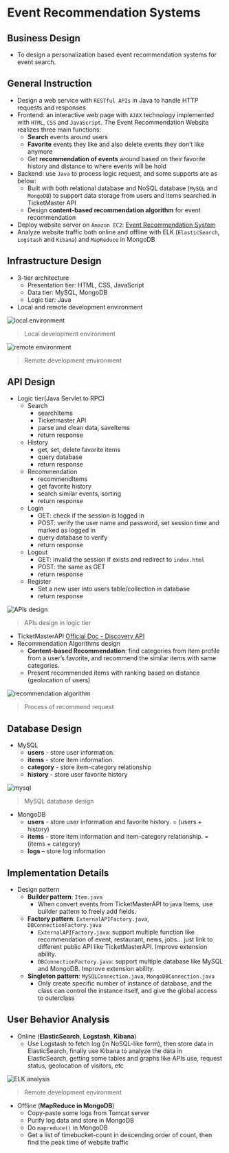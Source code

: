 # Event Recommendation Systems

## Business Design
- To design a personalization based event recommendation systems for event search.

## General Instruction
- Design a web service with `RESTful APIs` in Java to handle HTTP requests and responses
- Frontend: an interactive web page with `AJAX` technology implemented with `HTML`, `CSS` and `JavaScript`. The Event Recommendation Website realizes three main functions:
   * **Search** events around users
   * **Favorite** events they like and also delete events they don’t like anymore
   * Get **recommendation of events** around based on their favorite history and distance to where events will be hold
- Backend: use `Java` to process logic request, and some supports are as below:
   * Built with both relational database and NoSQL database (`MySQL` and `MongoDB`) to support data storage from users and items searched in TicketMaster API
   * Design **content-based recommendation algorithm** for event recommendation
- Deploy website server on `Amazon EC2`: [Event Recommendation System](http://52.24.237.51/EventRecommend/)
- Analyze website traffic both online and offline with ELK (`ElasticSearch`, `Logstash` and `Kibana`) and `MapReduce` in MongoDB

## Infrastructure Design
- 3-tier architecture
   * Presentation tier: HTML, CSS, JavaScript
   * Data tier: MySQL, MongoDB
   * Logic tier: Java
- Local and remote development environment

![local environment](https://github.com/lyluke/A-Event-Search-and-Ticket-Recommendation-System/blob/master/img_font_icon_sources/doc/local.png)
> Local development environment

![remote environment](https://github.com/lyluke/A-Event-Search-and-Ticket-Recommendation-System/blob/master/img_font_icon_sources/doc/remote.png)
> Remote development environment

## API Design
- Logic tier(Java Servlet to RPC)
   * Search
      * searchItems
      * Ticketmaster API
      * parse and clean data, saveItems
      * return response
   * History
      * get, set, delete favorite items
      * query database
      * return response
   * Recommendation
      * recommendItems
      * get favorite history
      * search similar events, sorting
      * return response
   * Login
      * GET: check if the session is logged in
      * POST: verify the user name and password, set session time and marked as logged in
      * query database to verify
      * return response
   * Logout
      * GET: invalid the session if exists and redirect to `index.html`
      * POST: the same as GET
      * return response
   * Register
      * Set a new user into users table/collection in database
      * return response

![APIs design](https://github.com/lyluke/A-Event-Search-and-Ticket-Recommendation-System/blob/master/img_font_icon_sources/doc/APIs.png)
> APIs design in logic tier

- TicketMasterAPI
[Official Doc - Discovery API](https://developer.ticketmaster.com/products-and-docs/apis/discovery-api/v2/)
- Recommendation Algorithms design
   * **Content-based Recommendation**: find categories from item profile from a user’s favorite, and recommend the similar items with same categories.
   * Present recommended items with ranking based on distance (geolocation of users)

![recommendation algorithm](https://github.com/lyluke/A-Event-Search-and-Ticket-Recommendation-System/blob/master/img_font_icon_sources/doc/remote.png)
> Process of recommend request

## Database Design
- MySQL
   * **users** - store user information.
   * **items** - store item information.
   * **category** - store item-category relationship
   * **history** - store user favorite history

![mysql](https://github.com/lyluke/A-Event-Search-and-Ticket-Recommendation-System/blob/master/img_font_icon_sources/doc/mysql.png)
> MySQL database design

- MongoDB
   * **users** - store user information and favorite history. = (users + history)
   * **items** - store item information and item-category relationship. = (items + category)
   * **logs** – store log information

## Implementation Details
- Design pattern
   * **Builder pattern**: `Item.java`
      * When convert events from TicketMasterAPI to java Items, use builder pattern to freely add fields.
   * **Factory pattern**: `ExternalAPIFactory.java`, `DBConnectionFactory.java`
      * `ExternalAPIFactory.java`: support multiple function like recommendation of event, restaurant, news, jobs… just link to different public API like TicketMasterAPI. Improve extension ability.
      * `DBConnectionFactory.java`: support multiple database like MySQL and MongoDB. Improve extension ability.
   * **Singleton pattern**: `MySQLConnection.java`, `MongoDBConnection.java`
      * Only create specific number of instance of database, and the class can control the instance itself, and give the global access to outerclass

## User Behavior Analysis
- Online (**ElasticSearch**, **Logstash**, **Kibana**)
   * Use Logstash to fetch log (in NoSQL-like form), then store data in ElasticSearch, finally use Kibana to analyze the data in ElasticSearch, getting some tables and graphs like APIs use, request status, geolocation of visitors, etc

![ELK analysis](https://github.com/lyluke/A-Event-Search-and-Ticket-Recommendation-System/blob/master/img_font_icon_sources/doc/elk.png)
> Remote development environment

- Offline (**MapReduce in MongoDB**)
   * Copy-paste some logs from Tomcat server
   * Purify log data and store in MongoDB
   * Do ``mapreduce()`` in MongoDB
   * Get a list of timebucket-count in descending order of count, then find the peak time of website traffic
